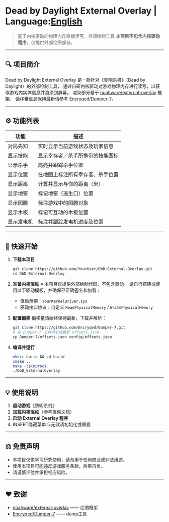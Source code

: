 # Dead by Daylight External Overlay  |  Language:[English](#READMDEnglish.md)

> 基于内核驱动的物理内存直接读写，外部绘制工具
> **本项目不包含内核驱动程序**，仅提供外部绘图部分。

---

## 🔍 项目简介

Dead by Daylight External Overlay 是一款针对《黎明杀机》（Dead by Daylight）的外部绘制工具，
通过自研内核驱动对游戏物理内存进行读写，以获取游戏内实体信息并渲染到屏幕。
渲染部分基于 [noahware/external-overlay](https://github.com/noahware/external-overlay) 框架，
偏移量信息保持最新请参考 [Encryqed/Dumper-7](https://github.com/Encryqed/Dumper-7)。

---

## ⚙️ 功能列表

| 功能    | 描述               |
| ----- | ---------------- |
| 对局先知  | 实时显示当前游戏状态及玩家信息  |
| 显示技能  | 显示幸存者／杀手所携带的技能图标 |
| 显示杀手  | 高亮并跟踪杀手位置        |
| 显示位置  | 在地图上标注所有幸存者、杀手位置 |
| 显示距离  | 计算并显示与你的距离（米）    |
| 显示地窖  | 标记地窖（逃生口）位置      |
| 显示图腾  | 标注游戏中的图腾对象       |
| 显示木板  | 标记可互动的木板位置       |
| 显示发电机 | 标注并跟踪发电机进度及位置    |

---

## 🚀 快速开始

1. **下载本项目**

   ```bash
   git clone https://github.com/YourUser/DbD-External-Overlay.git
   cd DbD-External-Overlay
   ```

2. **准备内核驱动**
   ※ 本项目仅提供外部绘制代码，不包含驱动。
   请自行搭建或使用以下驱动模板，并确保已正确签名和加载：

   * 驱动示例：`YourKernelDriver.sys`
   * 驱动接口协议：自定义 `ReadPhysicalMemory` / `WritePhysicalMemory`

3. **配置偏移**
   偏移量请始终保持最新，下载并解析：

   ```bash
   git clone https://github.com/Encryqed/Dumper-7.git
   # 在 Dumper-7 工具中生成最新 offsets.json
   cp Dumper-7/offsets.json config/offsets.json
   ```

4. **编译并运行**

   ```bash
   mkdir build && cd build
   cmake ..
   make -j$(nproc)
   ./DbD_ExternalOverlay
   ```

---


## 💡 使用说明

1. **启动游戏**《黎明杀机》
2. **加载内核驱动**（参考驱动文档）
3. **启动 External Overlay 程序**
4. INSERT隐藏菜单
5.无效请初始化或重启

---

## ⚖️ 免责声明

* 本项目仅供学习研究使用，请勿用于任何商业或非法用途。
* 使用本项目可能违反游戏服务条款，后果自负。
* 请谨慎评估并承担相应风险。

---

## ❤️ 致谢

* [noahware/external-overlay](https://github.com/noahware/external-overlay) —— 绘图框架
* [Encryqed/Dumper-7](https://github.com/Encryqed/Dumper-7) —— dump工具

